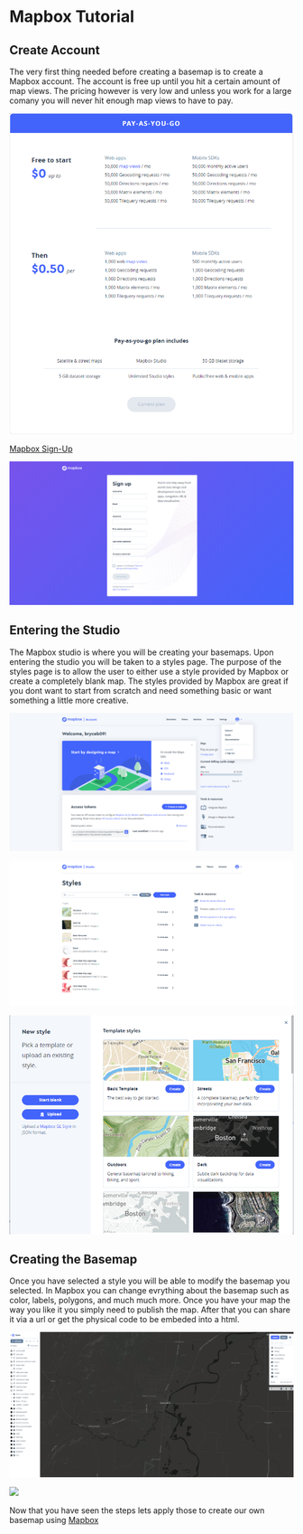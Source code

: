 # Mapbox Tutorial


## Create Account

The very first thing needed before creating a basemap is to create a Mapbox account. The account is free up until you hit a certain amount of map views. The pricing however is very low and unless you work for a large comany you will never hit enough map views to have to pay.

![](https://github.com/bryceb09/mapbox-tutorial/blob/master/img/price.png)


[Mapbox Sign-Up](https://account.mapbox.com/auth/signup/?route-to=%22/%22)

![](https://github.com/bryceb09/mapbox-tutorial/blob/master/img/signup.png)


## Entering the Studio

The Mapbox studio is where you will be creating your basemaps. Upon entering the studio you will be taken to a styles page. The purpose of the styles page is to allow the user to either use a style provided by Mapbox or create a completely blank map. The styles provided by Mapbox are great if you dont want to start from scratch and need something basic or want something a little more creative. 


![](https://github.com/bryceb09/mapbox-tutorial/blob/master/img/studio.png)

![](https://github.com/bryceb09/mapbox-tutorial/blob/master/img/style.png)

![](https://github.com/bryceb09/mapbox-tutorial/blob/master/img/maps.png)

## Creating the Basemap

Once you have selected a style you will be able to modify the basemap you selected. In Mapbox you can change evrything about the basemap such as color, labels, polygons, and much much more. Once you have your map the way you like it you simply need to publish the map. After that you can share it via a url or get the physical code to be embeded into a html.

![](https://github.com/bryceb09/mapbox-tutorial/blob/master/img/dark.png)






![](https://media.giphy.com/media/dsKnRuALlWsZG/giphy.gif)

Now that you have seen the steps lets apply those to create our own basemap using [Mapbox](https://account.mapbox.com/)
